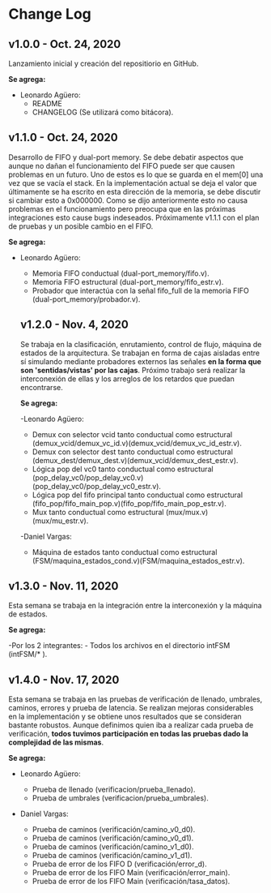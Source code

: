 # Change Log

## v1.0.0 - Oct. 24, 2020

Lanzamiento inicial y creación del repositiorio en GitHub.

**Se agrega:**
- Leonardo Agüero:
  - README
  - CHANGELOG (Se utilizará como bitácora).
  

## v1.1.0 - Oct. 24, 2020

Desarrollo de FIFO y dual-port memory. Se debe debatir aspectos que aunque no dañan el funcionamiento del FIFO puede ser que causen problemas en un futuro. Uno de estos es lo que se guarda en el mem[0] una vez que se vacía el stack. En la implementación actual se deja el valor que últimamente se ha escrito en esta dirección de la memoria, se debe discutir si cambiar esto a 0x000000. Como se dijo anteriormente esto no causa problemas en el funcionamiento pero preocupa que en las próximas integraciones esto cause bugs indeseados. Próximamente v1.1.1 con el plan de pruebas y un posible cambio en el FIFO.

**Se agrega:**
- Leonardo Agüero:
  - Memoria FIFO conductual (dual-port_memory/fifo.v).
  - Memoria FIFO estructural (dual-port_memory/fifo_estr.v).
  - Probador que interactúa con la señal fifo_full de la memoria FIFO (dual-port_memory/probador.v).
  
  ## v1.2.0 - Nov. 4, 2020
  
  Se trabaja en la clasificación, enrutamiento, control de flujo, máquina de estados de la arquitectura. Se trabajan en forma de cajas aisladas entre sí simulando mediante probadores externos las señales **en la forma que son 'sentidas/vistas' por las cajas**. Próximo trabajo será realizar la interconexión de ellas y los arreglos de los retardos que puedan encontrarse.
  
  **Se agrega:**
  
  -Leonardo Agüero:
    - Demux con selector vcid tanto conductual como estructural (demux_vcid/demux_vc_id.v)(demux_vcid/demux_vc_id_estr.v).
    - Demux con selector dest tanto conductual como estructural (demux_dest/demux_dest.v)(demux_vcid/demux_dest_estr.v).
    - Lógica pop del vc0 tanto conductual como estructural (pop_delay_vc0/pop_delay_vc0.v)(pop_delay_vc0/pop_delay_vc0_estr.v).
    - Lógica pop del fifo principal tanto conductual como estructural (fifo_pop/fifo_main_pop.v)(fifo_pop/fifo_main_pop_estr.v).
    - Mux tanto conductual como estructural (mux/mux.v)(mux/mu_estr.v).
  
  -Daniel Vargas:
    - Máquina de estados tanto conductual como estructural (FSM/maquina_estados_cond.v)(FSM/maquina_estados_estr.v).
    
## v1.3.0 - Nov. 11, 2020
  Esta semana se trabaja en la integración entre la interconexión y la máquina de estados.
  
  **Se agrega:**
  
  -Por los 2 integrantes:
    - Todos los archivos en el directorio intFSM (intFSM/* ).
    
## v1.4.0 - Nov. 17, 2020
  Esta semana se trabaja en las pruebas de verificación de llenado, umbrales, caminos, errores y prueba de latencia. Se realizan mejoras considerables en la implementación y se obtiene unos resultados que se consideran bastante robustos. Aunque definimos quien iba a realizar cada prueba de verificación, **todos tuvimos participación en todas las pruebas dado la complejidad de las mismas**.
  
  **Se agrega:**
  - Leonardo Agüero:
    - Prueba de llenado (verificacion/prueba_llenado).
    - Prueba de umbrales (verificacion/prueba_umbrales).
  
  - Daniel Vargas:
    - Prueba de caminos (verificación/camino_v0_d0).
    - Prueba de caminos (verificación/camino_v0_d1).
    - Prueba de caminos (verificación/camino_v1_d0).
    - Prueba de caminos (verificación/camino_v1_d1).
    - Prueba de error de los FIFO D (verificación/error_d).
    - Prueba de error de los FIFO Main (verificación/error_main).
    - Prueba de error de los FIFO Main (verificación/tasa_datos).
  
